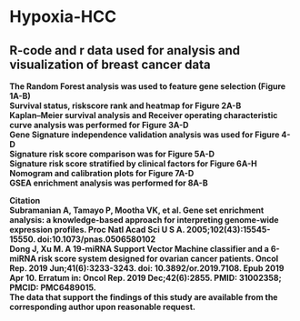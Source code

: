 # Hypoxia-HCC
R-code and r data used for analysis and visualization of breast cancer data  
-------
**The Random Forest analysis was used to feature gene selection (Figure 1A-B)  
Survival status, riskscore rank and heatmap for Figure 2A-B  
Kaplan–Meier survival analysis and Receiver operating characteristic curve analysis was performed for Figure 3A-D  
Gene Signature independence validation analysis was used for Figure 4-D  
Signature risk score comparison was for Figure 5A-D  
Signature risk score stratified by clinical factors for Figure 6A-H  
Nomogram and calibration plots for Figure 7A-D  
GSEA enrichment analysis was performed for 8A-B**  


**Citation  
Subramanian A, Tamayo P, Mootha VK, et al. Gene set enrichment analysis: a knowledge-based approach for interpreting genome-wide expression profiles. Proc Natl Acad Sci U S A. 2005;102(43):15545-15550. doi:10.1073/pnas.0506580102  
Dong J, Xu M. A 19‑miRNA Support Vector Machine classifier and a 6-miRNA risk score system designed for ovarian cancer patients. Oncol Rep. 2019 Jun;41(6):3233-3243. doi: 10.3892/or.2019.7108. Epub 2019 Apr 10. Erratum in: Oncol Rep. 2019 Dec;42(6):2855. PMID: 31002358; PMCID: PMC6489015.  
The data that support the findings of this study are available from the corresponding author upon reasonable request.**




